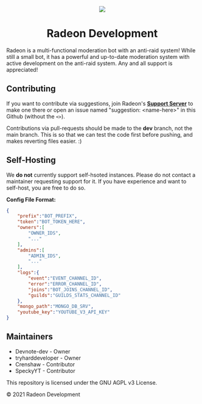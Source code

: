 <p align="center"><img src="https://cdn.discordapp.com/avatars/762359941121048616/5095536e2741937b837d40ac369a4a7b.png"></p>
<h1 align="center">Radeon Development</h1>

Radeon is a multi-functional moderation bot with an anti-raid system! While still a small bot, it has a powerful and up-to-date moderation system with active development on the anti-raid system. Any and all support is appreciated!

## Contributing
If you want to contribute via suggestions, join Radeon's [**Support Server**](https://discord.gg/xcZwGhSy4G) to make one there or open an issue named "suggestion: \<name-here>" in this Github (without the `<>`).

Contributions via pull-requests should be made to the **dev** branch, not the main branch. This is so that we can test the code first before pushing, and makes reverting files easier. :)

## Self-Hosting
We **do not** currently support self-hsoted instances. Please do not contact a maintainer requesting support for it. If you have experience and want to self-host, you are free to do so.

**Config File Format:**
```json
{
    "prefix":"BOT_PREFIX",
    "token":"BOT_TOKEN_HERE",
    "owners":[
        "OWNER_IDS",
        "..."
    ],
    "admins":[
        "ADMIN_IDS",
        "..."
    ],
    "logs":{
        "event":"EVENT_CHANNEL_ID",
        "error":"ERROR_CHANNEL_ID",
        "joins":"BOT_JOINS_CHANNEL_ID",
        "guilds":"GUILDS_STATS_CHANNEL_ID"
    },
    "mongo_path":"MONGO_DB_SRV",
    "youtube_key":"YOUTUBE_V3_API_KEY"
}
```

## Maintainers
* Devnote-dev - Owner
* tryharddeveloper - Owner
* Crenshaw - Contributor
* SpeckyYT - Contributor

This repository is licensed under the GNU AGPL v3 License.

© 2021 Radeon Development
